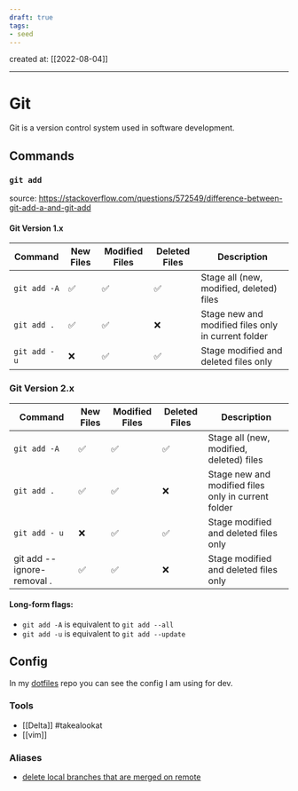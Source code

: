```yaml
---
draft: true
tags: 
- seed
---
```

created at: [[2022-08-04]]

---

# Git

Git is a version control system used in software development.

## Commands

### `git add`

source: https://stackoverflow.com/questions/572549/difference-between-git-add-a-and-git-add

#### Git Version 1.x

| Command       | New Files | Modified Files | Deleted Files | Description                                         |
| ------------- | --------- | -------------- | ------------- | --------------------------------------------------- |
| `git add -A`  | ✅        | ✅             | ✅            | Stage all (new, modified, deleted) files            |
| `git add .`   | ✅        | ✅             | ❌            | Stage new and modified files only in current folder |
| `git add - u` | ❌        | ✅             | ✅            | Stage modified and deleted files only               |

### Git Version 2.x

| Command                     | New Files | Modified Files | Deleted Files | Description                                         |
| --------------------------- | --------- | -------------- | ------------- | --------------------------------------------------- |
| `git add -A`                | ✅        | ✅             | ✅            | Stage all (new, modified, deleted) files            |
| `git add .`                 | ✅        | ✅             | ❌            | Stage new and modified files only in current folder |
| `git add - u`               | ❌        | ✅             | ✅            | Stage modified and deleted files only               |
| git add -- ignore-removal . | ✅        | ✅             | ❌            | Stage modified and deleted files only               |

#### Long-form flags:

- `git add -A` is equivalent to `git add --all`
- `git add -u` is equivalent to `git add --update`

## Config

In my [dotfiles](https://github.com/daribock/dotfiles) repo you can see the config I am using for dev.

### Tools

- [[Delta]] #takealookat
- [[vim]]

### Aliases

- [delete local branches that are merged on remote](https://blog.objektkultur.de/quick-git-delete-local-branches-without-remote/)
